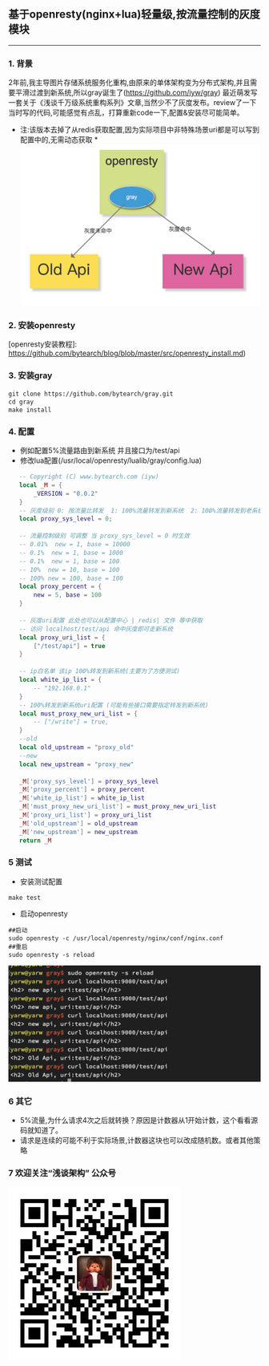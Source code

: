 ## 基于openresty(nginx+lua)轻量级,按流量控制的灰度模块
---
### 1. 背景
   2年前,我主导图片存储系统服务化重构,由原来的单体架构变为分布式架构,并且需要平滑过渡到新系统,所以gray诞生了(https://github.com/iyw/gray)
最近萌发写一套关于《浅谈千万级系统重构系列》文章,当然少不了灰度发布。review了一下当时写的代码,可能感觉有点乱，打算重新code一下,配置&安装尽可能简单。
   * 注:该版本去掉了从redis获取配置,因为实际项目中非特殊场景uri都是可以写到配置中的,无需动态获取 *
   ![openresty_gray](./images/openresty_gray.png)
### 2. 安装openresty  
[openresty安装教程]: https://github.com/bytearch/blog/blob/master/src/openresty_install.md)
### 3. 安装gray
```shell script
git clone https://github.com/bytearch/gray.git
cd gray
make install
```

### 4. 配置
* 例如配置5%流量路由到新系统 并且接口为/test/api
* 修改lua配置(/usr/local/openresty/lualib/gray/config.lua)
```lua
   -- Copyright (C) www.bytearch.com (iyw)
   local _M = {
       _VERSION = "0.0.2"
   }
   -- 灰度级别 0: 按流量比转发  1: 100%流量转发到新系统  2: 100%流量转发到老系统
   local proxy_sys_level = 0;
   
   -- 流量控制级别 可调整 当 proxy_sys_level = 0 时生效
   -- 0.01%  new = 1, base = 10000
   -- 0.1%  new = 1, base = 1000
   -- 0.1%  new = 1, base = 100
   -- 10%  new = 10, base = 100
   -- 100% new = 100, base = 100
   local proxy_percent = {
       new = 5, base = 100 
   }
   
   -- 灰度uri配置 此处也可以从配置中心 | redis| 文件 等中获取
   -- 访问 localhost/test/api 命中灰度即可走新系统
   local proxy_uri_list = {
       ["/test/api"] = true
   }
   
   -- ip白名单 该ip 100%转发到新系统(主要为了方便测试)
   local white_ip_list = {
       -- "192.168.0.1"
   }
   -- 100%转发到新系统uri配置 (可能有些接口需要指定转发到新系统)
   local must_proxy_new_uri_list = {
       -- ["/write"] = true,
   }
   --old
   local old_upstream = "proxy_old"
   --new
   local new_upstream = "proxy_new"
   
   _M['proxy_sys_level'] = proxy_sys_level
   _M['proxy_percent'] = proxy_percent
   _M['white_ip_list'] = white_ip_list
   _M['must_proxy_new_uri_list'] = must_proxy_new_uri_list
   _M['proxy_uri_list'] = proxy_uri_list
   _M['old_upstream'] = old_upstream
   _M['new_upstream'] = new_upstream
   return _M
```
### 5 测试
* 安装测试配置
```shell script
make test
```
* 启动openresty
```shell script
##启动
sudo openresty -c /usr/local/openresty/nginx/conf/nginx.conf
##重启
sudo openresty -s reload
```
![测试](./images/gray_test.png)
### 6 其它
* 5%流量,为什么请求4次之后就转换？原因是计数器从1开始计数，这个看看源码就知道了。
* 请求是连续的可能不利于实际场景,计数器这块也可以改成随机数。或者其他策略

### 7 欢迎关注“浅谈架构” 公众号
![浅谈架构](./images/bytearch_qrcode.jpg)

